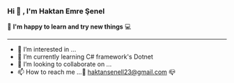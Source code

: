 ### Hi  👋 , I'm Haktan Emre Şenel
 :iphone:  **I'm happy to learn and try new things**  :computer:
***
- 👀 I’m interested in ...
- 🌱 I’m currently learning C# framework's Dotnet
- 💞️ I’m looking to collaborate on ...
- 📫 How to reach me ...:e-mail:  haktansenell23@gmail.com :mailbox_closed:


